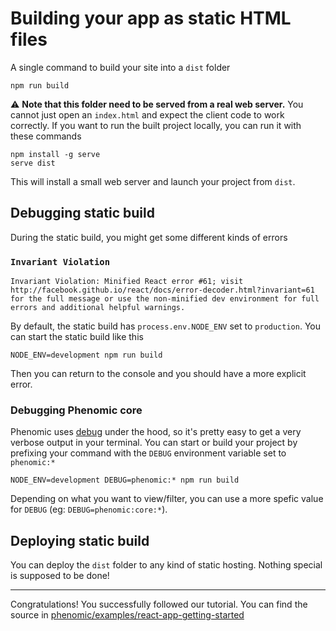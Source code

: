 # Building your app as static HTML files

A single command to build your site into a `dist` folder

```console
npm run build
```

⚠️ **Note that this folder need to be served from a real web server.** You
cannot just open an `index.html` and expect the client code to work correctly.
If you want to run the built project locally, you can run it with these commands

```console
npm install -g serve
serve dist
```

This will install a small web server and launch your project from `dist`.

## Debugging static build

During the static build, you might get some different kinds of errors

### `Invariant Violation`

```
Invariant Violation: Minified React error #61; visit http://facebook.github.io/react/docs/error-decoder.html?invariant=61 for the full message or use the non-minified dev environment for full errors and additional helpful warnings.
```

By default, the static build has `process.env.NODE_ENV` set to `production`. You
can start the static build like this

```console
NODE_ENV=development npm run build
```

Then you can return to the console and you should have a more explicit error.

### Debugging Phenomic core

Phenomic uses [debug](https://github.com/visionmedia/debug) under the hood, so it's pretty easy to get a very
verbose output in your terminal. You can start or build your project by
prefixing your command with the `DEBUG` environment variable set to `phenomic:*`

```console
NODE_ENV=development DEBUG=phenomic:* npm run build
```

Depending on what you want to view/filter, you can use a more spefic value for
`DEBUG` (eg: `DEBUG=phenomic:core:*`).

## Deploying static build

You can deploy the `dist` folder to any kind of static hosting. Nothing special
is supposed to be done!

- - -

Congratulations! You successfully followed our tutorial. You can find the source
in
[phenomic/examples/react-app-getting-started](https://github.com/phenomic/phenomic/tree/master/examples/react-app-getting-started)
